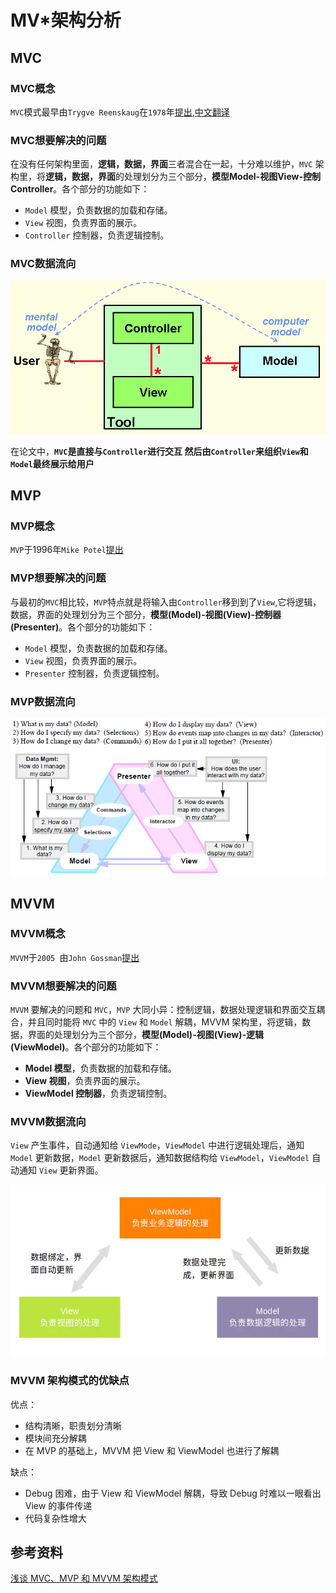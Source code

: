 # MV*架构分析

## MVC
### MVC概念

`MVC`模式最早由`Trygve Reenskaug`在`1978`年[提出]((http://heim.ifi.uio.no/~trygver/themes/mvc/mvc-index.html)),[中文翻译](https://juejin.cn/post/6844903696837378061#heading-0)

### MVC想要解决的问题

在没有任何架构里面，**逻辑，数据，界面**三者混合在一起，十分难以维护，`MVC` 架构里，将**逻辑，数据，界面**的处理划分为三个部分，**模型Model-视图View-控制Controller**。各个部分的功能如下：

* `Model` 模型，负责数据的加载和存储。
* `View` 视图，负责界面的展示。
* `Controller` 控制器，负责逻辑控制。

### MVC数据流向

![](./origin_mvc.jpg)

在论文中，**`MVC`是直接与`Controller`进行交互 然后由`Controller`来组织`View`和`Model`最终展示给用户**

## MVP

### MVP概念

`MVP`于1996年`Mike Potel`[提出](https://www.wildcrest.com/Potel/Portfolio/mvp.pdf)

### MVP想要解决的问题

与最初的`MVC`相比较，`MVP`特点就是将输入由`Controller`移到到了`View`,它将逻辑，数据，界面的处理划分为三个部分，**模型(Model)-视图(View)-控制器(Presenter)**。各个部分的功能如下：

* `Model` 模型，负责数据的加载和存储。
* `View` 视图，负责界面的展示。
* `Presenter` 控制器，负责逻辑控制。

### MVP数据流向

![](./mvp.png)

## MVVM

### MVVM概念

`MVVM`于`2005 `由`John Gossman`[提出](https://docs.microsoft.com/zh-cn/archive/blogs/johngossman/introduction-to-modelviewviewmodel-pattern-for-building-wpf-apps)


### MVVM想要解决的问题

`MVVM` 要解决的问题和 `MVC`，`MVP` 大同小异：控制逻辑，数据处理逻辑和界面交互耦合，并且同时能将 `MVC` 中的 `View` 和 `Model` 解耦，MVVM 架构里，将逻辑，数据，界面的处理划分为三个部分，**模型(Model)-视图(View)-逻辑(ViewModel)**。各个部分的功能如下：

* **Model 模型**，负责数据的加载和存储。
* **View 视图**，负责界面的展示。
* **ViewModel 控制器**，负责逻辑控制。


### MVVM数据流向

`View` 产生事件，自动通知给 `ViewMode`，`ViewModel` 中进行逻辑处理后，通知 `Model` 更新数据，`Model` 更新数据后，通知数据结构给 `ViewModel`，`ViewModel` 自动通知 `View` 更新界面。

![](./mvvm.png)

###  MVVM 架构模式的优缺点

优点：

* 结构清晰，职责划分清晰
* 模块间充分解耦
* 在 MVP 的基础上，MVVM 把 View 和 ViewModel 也进行了解耦

缺点：

* Debug 困难，由于 View 和 ViewModel 解耦，导致 Debug 时难以一眼看出 View 的事件传递
* 代码复杂性增大


## 参考资料

[浅谈 MVC、MVP 和 MVVM 架构模式](http://blog.hudongdong.com/ios/459.html/comment-page-1
)